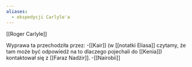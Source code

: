 ```yaml
---
aliases:
  - ekspedycji Carlyle'a
---
```

[[Roger Carlyle]]

Wyprawa ta przechodziła przez:
-[[Kair]] (w [[notatki Eliasa]] czytamy, że tam może być odpowiedź na to dlaczego pojechali do [[Kenia]]) kontaktował się z [[Faraz Nadżir]].
-[[Nairobii]] 


